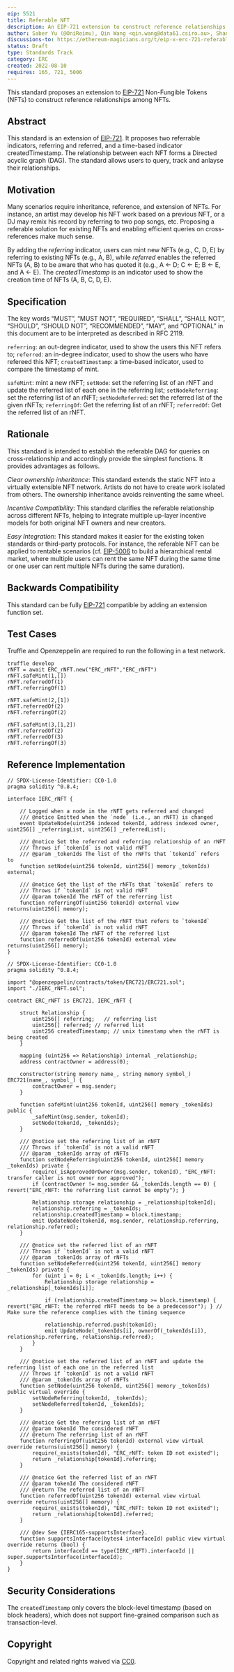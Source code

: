 ```yaml
---
eip: 5521
title: Referable NFT
description: An EIP-721 extension to construct reference relationships among NFTs
author: Saber Yu (@OniReimu), Qin Wang <qin.wang@data61.csiro.au>, Shange Fu <shange.fu@monash.edu>, Shiping Chen <shiping.chen@data61.csiso.au>, Sherry Xu <xiwei.xu@data61.csiro.au>, Jiangshan Yu <jiangshan.yu@monash.edu>
discussions-to: https://ethereum-magicians.org/t/eip-x-erc-721-referable-nft/10310
status: Draft
type: Standards Track
category: ERC
created: 2022-08-10
requires: 165, 721, 5006
---
```


This standard proposes an extension to [EIP-721](./eip-721.md) Non-Fungible Tokens (NFTs) to construct reference relationships among NFTs.

## Abstract
This standard is an extension of [EIP-721](./eip-721.md). It proposes two referrable indicators, referring and referred, and a time-based indicator createdTimestamp. The relationship between each NFT forms a Directed acyclic graph (DAG). The standard allows users to query, track and anlayse their relationships.

## Motivation
Many scenarios require inheritance, reference, and extension of NFTs. For instance, an artist may develop his NFT work based on a previous NFT, or a DJ may remix his record by referring to two pop songs, etc. Proposing a referable solution for existing NFTs and enabling efficient queries on cross-references make much sense.

By adding the *referring* indicator, users can mint new NFTs (e.g., C, D, E) by referring to existing NFTs (e.g., A, B), while *referred* enables the referred NFTs (A, B) to be aware that who has quoted it (e.g., A &larr; D; C &larr; E; B &larr; E, and A &larr; E). The *createdTimestamp* is an indicator used to show the creation time of NFTs (A, B, C, D, E).

## Specification
The key words “MUST”, “MUST NOT”, “REQUIRED”, “SHALL”, “SHALL NOT”, “SHOULD”, “SHOULD NOT”, “RECOMMENDED”, “MAY”, and “OPTIONAL” in this document are to be interpreted as described in RFC 2119.

`referring`: an out-degree indicator, used to show the users this NFT refers to;
`referred`: an in-degree indicator, used to show the users who have refereed this NFT;
`createdTimestamp`: a time-based indicator, used to compare the timestamp of mint.

`safeMint`: mint a new rNFT;
`setNode`: set the referring list of an rNFT and update the referred list of each one in the referring list;
`setNodeReferring`: set the referring list of an rNFT;
`setNodeReferred`: set the referred list of the given rNFTs;
`referringOf`:  Get the referring list of an rNFT;
`referredOf`: Get the referred list of an rNFT.

## Rationale
This standard is intended to establish the referable DAG for queries on cross-relationship and accordingly provide the simplest functions. It provides advantages as follows.

*Clear ownership inheritance*: This standard extends the static NFT into a virtually extensible NFT network. Artists do not have to create work isolated from others. The ownership inheritance avoids reinventing the same wheel.

*Incentive Compatibility*: This standard clarifies the referable relationship across different NFTs, helping to integrate multiple up-layer incentive models for both original NFT owners and new creators.

*Easy Integration*: This standard makes it easier for the existing token standards or third-party protocols. For instance, the referable NFT can be applied to rentable scenarios (cf. [EIP-5006](./eip-5006.md) to build a hierarchical rental market, where multiple users can rent the same NFT during the same time or one user can rent multiple NFTs during the same duration). 

## Backwards Compatibility
This standard can be fully [EIP-721](./eip-721.md) compatible by adding an extension function set.

## Test Cases
Truffle and Openzeppelin are required to run the following in a test network.
```node
truffle develop
rNFT = await ERC_rNFT.new("ERC_rNFT","ERC_rNFT")
rNFT.safeMint(1,[])
rNFT.referredOf(1)
rNFT.referringOf(1)

rNFT.safeMint(2,[1])
rNFT.referredOf(2)
rNFT.referringOf(2)

rNFT.safeMint(3,[1,2])
rNFT.referredOf(2)
rNFT.referredOf(3)
rNFT.referringOf(3)

```

## Reference Implementation
```solidity
// SPDX-License-Identifier: CC0-1.0
pragma solidity ^0.8.4;

interface IERC_rNFT {

    // Logged when a node in the rNFT gets referred and changed
    /// @notice Emitted when the `node` (i.e., an rNFT) is changed
    event UpdateNode(uint256 indexed tokenId, address indexed owner, uint256[] _referringList, uint256[] _referredList);

    /// @notice Set the referred and referring relationship of an rNFT
    /// Throws if `tokenId` is not valid rNFT
    /// @param _tokenIds The list of the rNFTs that `tokenId` refers to
    function setNode(uint256 tokenId, uint256[] memory _tokenIds) external;

    /// @notice Get the list of the rNFTs that `tokenId` refers to
    /// Throws if `tokenId` is not valid rNFT
    /// @param tokenId The rNFT of the referring list
    function referringOf(uint256 tokenId) external view returns(uint256[] memory);

    /// @notice Get the list of the rNFT that refers to `tokenId`
    /// Throws if `tokenId` is not valid rNFT
    /// @param tokenId The rNFT of the referred list
    function referredOf(uint256 tokenId) external view returns(uint256[] memory);
}
```

```solidity
// SPDX-License-Identifier: CC0-1.0
pragma solidity ^0.8.4;

import "@openzeppelin/contracts/token/ERC721/ERC721.sol";
import "./IERC_rNFT.sol";

contract ERC_rNFT is ERC721, IERC_rNFT {

    struct Relationship {
        uint256[] referring;   // referring list
        uint256[] referred; // referred list
        uint256 createdTimestamp; // unix timestamp when the rNFT is being created
    }

    mapping (uint256 => Relationship) internal _relationship;
    address contractOwner = address(0);

    constructor(string memory name_, string memory symbol_) ERC721(name_, symbol_) {
        contractOwner = msg.sender;
    }

    function safeMint(uint256 tokenId, uint256[] memory _tokenIds) public {
        _safeMint(msg.sender, tokenId);
        setNode(tokenId, _tokenIds);
    }

    /// @notice set the referring list of an rNFT
    /// Throws if `tokenId` is not a valid rNFT
    /// @param _tokenIds array of rNFTs
    function setNodeReferring(uint256 tokenId, uint256[] memory _tokenIds) private {
        require(_isApprovedOrOwner(msg.sender, tokenId), "ERC_rNFT: transfer caller is not owner nor approved");
        if (contractOwner != msg.sender && _tokenIds.length == 0) { revert("ERC_rNFT: the referring list cannot be empty"); }

        Relationship storage relationship = _relationship[tokenId];
        relationship.referring = _tokenIds;
        relationship.createdTimestamp = block.timestamp;
        emit UpdateNode(tokenId, msg.sender, relationship.referring, relationship.referred);
    }

    /// @notice set the referred list of an rNFT
    /// Throws if `tokenId` is not a valid rNFT
    /// @param _tokenIds array of rNFTs
    function setNodeReferred(uint256 tokenId, uint256[] memory _tokenIds) private {
        for (uint i = 0; i < _tokenIds.length; i++) {
            Relationship storage relationship = _relationship[_tokenIds[i]];

            if (relationship.createdTimestamp >= block.timestamp) { revert("ERC_rNFT: the referred rNFT needs to be a predecessor"); } // Make sure the reference complies with the timing sequence

            relationship.referred.push(tokenId);
            emit UpdateNode(_tokenIds[i], ownerOf(_tokenIds[i]), relationship.referring, relationship.referred);
        }
    }

    /// @notice set the referred list of an rNFT and update the referring list of each one in the referred list
    /// Throws if `tokenId` is not a valid rNFT
    /// @param _tokenIds array of rNFTs
    function setNode(uint256 tokenId, uint256[] memory _tokenIds) public virtual override {
        setNodeReferring(tokenId, _tokenIds);
        setNodeReferred(tokenId, _tokenIds);
    }

    /// @notice Get the referring list of an rNFT
    /// @param tokenId The considered rNFT
    /// @return The referring list of an rNFT
    function referringOf(uint256 tokenId) external view virtual override returns(uint256[] memory) {
        require(_exists(tokenId), "ERC_rNFT: token ID not existed");
        return _relationship[tokenId].referring;
    }

    /// @notice Get the referred list of an rNFT
    /// @param tokenId The considered rNFT
    /// @return The referred list of an rNFT
    function referredOf(uint256 tokenId) external view virtual override returns(uint256[] memory) {
        require(_exists(tokenId), "ERC_rNFT: token ID not existed");
        return _relationship[tokenId].referred;
    }

    /// @dev See {IERC165-supportsInterface}.
    function supportsInterface(bytes4 interfaceId) public view virtual override returns (bool) {
        return interfaceId == type(IERC_rNFT).interfaceId || super.supportsInterface(interfaceId);
    }
}
```

## Security Considerations
The `createdTimestamp` only covers the block-level timestamp (based on block headers), which does not support fine-grained comparison such as transaction-level.

## Copyright
Copyright and related rights waived via [CC0](../LICENSE.md).